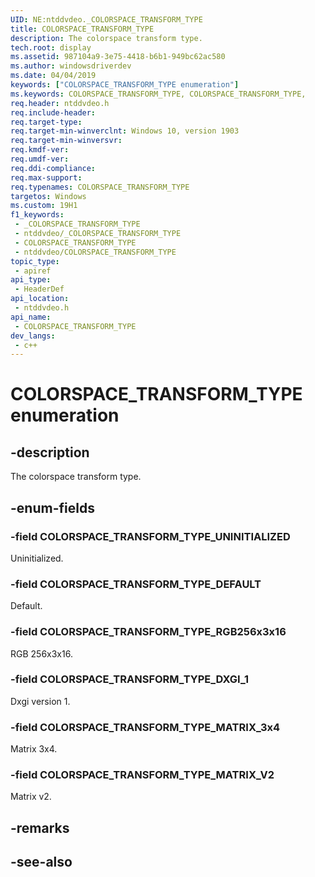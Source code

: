 ```yaml
---
UID: NE:ntddvdeo._COLORSPACE_TRANSFORM_TYPE
title: COLORSPACE_TRANSFORM_TYPE
description: The colorspace transform type.
tech.root: display
ms.assetid: 987104a9-3e75-4418-b6b1-949bc62ac580
ms.author: windowsdriverdev
ms.date: 04/04/2019
keywords: ["COLORSPACE_TRANSFORM_TYPE enumeration"]
ms.keywords: COLORSPACE_TRANSFORM_TYPE, COLORSPACE_TRANSFORM_TYPE,
req.header: ntddvdeo.h
req.include-header: 
req.target-type: 
req.target-min-winverclnt: Windows 10, version 1903
req.target-min-winversvr: 
req.kmdf-ver: 
req.umdf-ver: 
req.ddi-compliance: 
req.max-support: 
req.typenames: COLORSPACE_TRANSFORM_TYPE
targetos: Windows
ms.custom: 19H1
f1_keywords:
 - _COLORSPACE_TRANSFORM_TYPE
 - ntddvdeo/_COLORSPACE_TRANSFORM_TYPE
 - COLORSPACE_TRANSFORM_TYPE
 - ntddvdeo/COLORSPACE_TRANSFORM_TYPE
topic_type:
 - apiref
api_type:
 - HeaderDef
api_location:
 - ntddvdeo.h
api_name:
 - COLORSPACE_TRANSFORM_TYPE
dev_langs:
 - c++
---
```


# COLORSPACE_TRANSFORM_TYPE enumeration


## -description

The colorspace transform type.

## -enum-fields

### -field COLORSPACE_TRANSFORM_TYPE_UNINITIALIZED

Uninitialized.

### -field COLORSPACE_TRANSFORM_TYPE_DEFAULT

Default.

### -field COLORSPACE_TRANSFORM_TYPE_RGB256x3x16

RGB 256x3x16.

### -field COLORSPACE_TRANSFORM_TYPE_DXGI_1

Dxgi version 1.

### -field COLORSPACE_TRANSFORM_TYPE_MATRIX_3x4

Matrix 3x4.

### -field COLORSPACE_TRANSFORM_TYPE_MATRIX_V2

Matrix v2.

## -remarks

## -see-also

